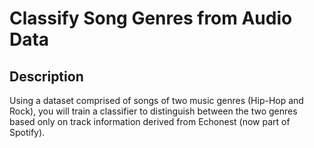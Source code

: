 # Classify Song Genres from Audio Data

## Description

Using a dataset comprised of songs of two music genres (Hip-Hop and Rock), you will train a classifier to distinguish between the two genres based only on track information derived from Echonest (now part of Spotify).
